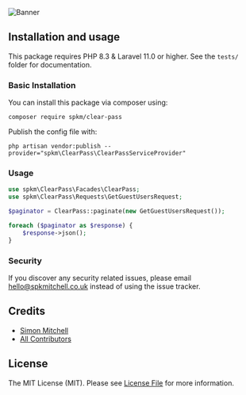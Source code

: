 ![Banner](https://banners.beyondco.de/ClearPass%20API.png?theme=dark&packageManager=composer+require&packageName=spkm%2Fclear-pass&pattern=architect&style=style_2&description=&md=1&showWatermark=1&fontSize=100px&images=https%3A%2F%2Flaravel.com%2Fimg%2Flogomark.min.svg)

## Installation and usage
This package requires PHP 8.3 & Laravel 11.0 or higher. See the `tests/` folder for documentation.

### Basic Installation
You can install this package via composer using:
```
composer require spkm/clear-pass
```
Publish the config file with:
```
php artisan vendor:publish --provider="spkm\ClearPass\ClearPassServiceProvider"
```

### Usage

```php
use spkm\ClearPass\Facades\ClearPass;
use spkm\ClearPass\Requests\GetGuestUsersRequest;

$paginator = ClearPass::paginate(new GetGuestUsersRequest());

foreach ($paginator as $response) {
    $response->json();
}
```

### Security

If you discover any security related issues, please email hello@spkmitchell.co.uk instead of using the issue tracker.

## Credits

- [Simon Mitchell](https://github.com/spkm)
- [All Contributors](../../contributors)

## License

The MIT License (MIT). Please see [License File](LICENSE.md) for more information.
